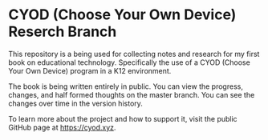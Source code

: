 # CYOD (Choose Your Own Device) Reserch Branch
This repository is a being used for collecting notes and research for my first book on educational technology. Specifically the use of a CYOD (Choose Your Own Device) program in a K12 environment. 

The book is being written entirely in public. You can view the progress, changes, and half formed thoughts on the master branch. You can see the changes over time in the version history.

To learn more about the project and how to support it, visit the public GitHub page at https://cyod.xyz.  

